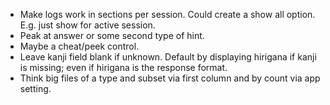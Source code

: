 - Make logs work in sections per session. Could create a show all option.
E.g. just show for active session.
- Peak at answer or some second type of hint.
- Maybe a cheat/peek control.
- Leave kanji field blank if unknown. Default by displaying hirigana if kanji is
missing; even if hirigana is the response format.
- Think big files of a type and subset via first column and by count via app setting.
